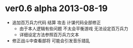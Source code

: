 # ver0.6 alpha 2013-08-19

- 追加百万兵力代码 结算 攻击 计谋代码全部修正
   - 由于本人逻辑有些问题 不太会平衡游戏 无法设定百万兵力
   - 详细设定方法参照百万兵力文本
- 修正战斗中查看部将 可能会引发音乐错乱
